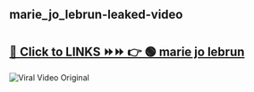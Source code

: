 
 ## marie_jo_lebrun-leaked-video 

# <h2><a href="https://clipsfans.com/marie_jo_lebrun&ref=git">🔗 Click to LINKS ⏩⏩ 👉 🟢 marie jo lebrun </a></h2>

<a href="https://clipsfans.com/marie_jo_lebrun&ref=git" rel="nofollow" data-target="animated-image.originalLink"><img src="https://i.ibb.co.com/xMMVF88/686577567.gif" alt="Viral Video Original" style="max-width: 100%; display: inline-block;" data-target="animated-image.originalImage"></a>
